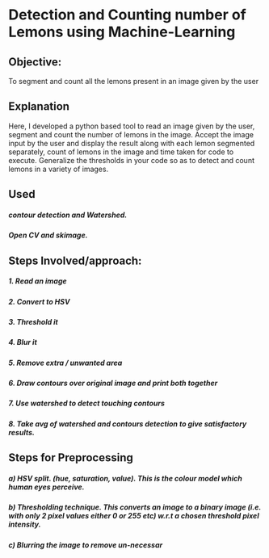 # Detection and Counting number of Lemons using Machine-Learning

## Objective: 
To segment and count all the lemons present in an image given by the user


## Explanation
Here, I developed a python based tool to read an image given by the user, segment and count the number
of lemons in the image. Accept the image input by the user and display the result along with
each lemon segmented separately, count of lemons in the image and time taken for code to
execute. Generalize the thresholds in your code so as to detect and count lemons in a variety of
images.


## Used
##### contour detection and Watershed. 
##### Open CV and skimage.


## Steps Involved/approach:
##### 1. Read an image
##### 2. Convert to HSV
##### 3. Threshold it
##### 4. Blur it
##### 5. Remove extra / unwanted area
##### 6. Draw contours over original image and print both together
##### 7. Use watershed to detect touching contours
##### 8. Take avg of watershed and contours detection to give satisfactory results.


## Steps for Preprocessing
##### a) HSV split. (hue, saturation, value). This is the colour model which human eyes perceive.
##### b) Thresholding technique. This converts an image to a binary image (i.e. with only 2 pixel values either 0 or 255 etc) w.r.t a chosen threshold pixel intensity.
##### c) Blurring the image to remove un-necessar

